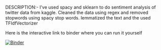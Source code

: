 
DESCRIPTION:-
I've used spacy and sklearn to do sentiment analysis of twitter data from kaggle.                                                                                               Cleaned the data using regex and removed stopwords using spacy stop words.                                                                                                 lemmatized the text and the used TFIdfVectorizer 

Here is the interactive link to binder where you can run it yourself

[![Binder](https://mybinder.org/badge_logo.svg)](https://mybinder.org/v2/gh/N-Harish/Twitter_Sentiment_Analysis/master) 

